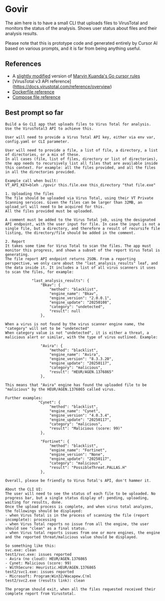 # Govir
The aim here is to have a small CLI that uploads files to VirusTotal and monitors the status of the analysis.
Shows user status about files and their analysis results.

Please note that this is prototype code and generated entirely by Cursor AI based on various prompts, and it is far from being anything useful.

## References
- A [slightly modified](https://github.com/miklosbagi/govir/pull/2/files) version of [Marvin Kuanda's Go cursor rules](https://cursor.directory/go-api-standard-library-1-22)
- [VirusTotal v3 API reference] (https://docs.virustotal.com/reference/overview)
- [Dockerfile reference](https://docs.docker.com/reference/dockerfile/)
- [Compose file reference](https://docs.docker.com/reference/compose-file/)


## Best prompt so far
```
Build a Go CLI app that uploads files to Virus Total for analysis.
Use the VirusTotal3 API to achieve this.

User will need to provide a Virus Total API key, either via env var, config.yaml or CLI parameter.

User will need to provide a file, a list of file, a directory, a list of directories, or a mix of these.
In all cases (file, list of files, directory or list of directories), the app needs to recursively list all files that are available inside this context. For example: all the files provided, and all the files in all the directories provided.

Example call when built:
VT_API_KEY=bleh ./govir this.file.exe this_directory "that file.exe"

1. Uploading the files
The file should be uploaded via Virus Total, using their VT Private Scanning services. Given the files can be larger than 32MB, an upload_url will need to be acquired for this.
All the files provided must be uploaded.

A comment must be added to the Virus Total job, using the designated API endpoint, with the user input for file. In case the input is not a single file, but a directory, and therefore a result of recursife file listing, the directory/file should be added in the comment.

2. Report
It takes some time for Virus Total to scan the files. The app must monitor this progress, and shown a subset of the report Virus Total is generating.
The file report API endpoint returns JSON. From a reporting perspective, we only care about the "last_analysis_results" leaf, and the data inside it. It includes a list of all virus scanners it uses to scan the files, for example:

            "last_analysis_results": {
                "Bkav": {
                    "method": "blacklist",
                    "engine_name": "Bkav",
                    "engine_version": "2.0.0.1",
                    "engine_update": "20250108",
                    "category": "undetected",
                    "result": null
                },

When a virus is not found by the virus scanner engine name, the "category" will set to be "undetected"
When category value is not "undetected", it is either a threat, a malicious alert or similar, with the type of virus outlined. Example:

                "Avira": {
                    "method": "blacklist",
                    "engine_name": "Avira",
                    "engine_version": "8.3.3.20",
                    "engine_update": "20250117",
                    "category": "malicious",
                    "result": "HEUR/AGEN.1376865"
                },

This means that "Avira" engine has found the uploaded file to be "malicious" by the HEUR/AGEN.1376865 called virus.

Further examples:
               "Cynet": {
                    "method": "blacklist",
                    "engine_name": "Cynet",
                    "engine_version": "4.0.3.4",
                    "engine_update": "20250117",
                    "category": "malicious",
                    "result": "Malicious (score: 99)"
                },

                "Fortinet": {
                    "method": "blacklist",
                    "engine_name": "Fortinet",
                    "engine_version": "None",
                    "engine_update": "20250117",
                    "category": "malicious",
                    "result": "PossibleThreat.PALLAS.H"
                },

Overall, please be friendly to Virus Total's API, don't hammer it.

About the CLI UI:
The user will need to see the status of each file to be uploaded. No progress bar, but a single status display of: pending, uploading, waiting for results, done.
Once the upload process is complete, and when virus total analyzes, the followings should be displayed:
- when Virus Total is in the process of scanning the file (report incomplete): processing
- when Virus Total reports no issue from all the engine, the user should see "clean" as a final status.
- when Virus total reports issues from one or more engines, the engine and the reported threat/malicious value should be displayed.

So something like this:
svc.exe: clean
test1/svc.exe: issues reported
- Avira (no cloud): HEUR/AGEN.1376865
- Cynet: Malicious (score: 99)
- WithSecure: Heuristic.HEUR/AGEN.1376865
test2/svc1.exe: issues reported
- Microsoft: Program:Win32/Wacapew.C!ml
test2/svc2.exe (results link): clean

The program should exit, when all the files requested received their complete report from Virustotal.
```
